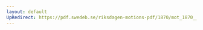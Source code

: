```yaml
---
layout: default
UpRedirect: https://pdf.swedeb.se/riksdagen-motions-pdf/1870/mot_1870__ak__00017.pdf
---
```

